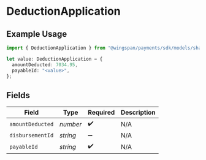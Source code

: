 # DeductionApplication

## Example Usage

```typescript
import { DeductionApplication } from "@wingspan/payments/sdk/models/shared";

let value: DeductionApplication = {
  amountDeducted: 7034.95,
  payableId: "<value>",
};
```

## Fields

| Field              | Type               | Required           | Description        |
| ------------------ | ------------------ | ------------------ | ------------------ |
| `amountDeducted`   | *number*           | :heavy_check_mark: | N/A                |
| `disbursementId`   | *string*           | :heavy_minus_sign: | N/A                |
| `payableId`        | *string*           | :heavy_check_mark: | N/A                |